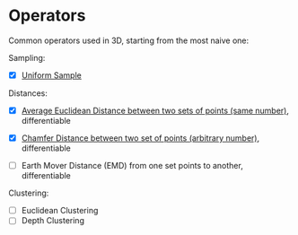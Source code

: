# Operators

Common operators used in 3D, starting from the most naive one:

Sampling:
- [X] [Uniform Sample](uniform_sample.cu)

Distances:

- [x] [Average Euclidean Distance between two sets of points (same number)](euclidean_distance.cu), differentiable
- [X] [Chamfer Distance between two set of points (arbitrary number)](chamfer_distance.cu), differentiable
- [ ] Earth Mover Distance (EMD) from one set points to another, differentiable


Clustering:

- [ ] Euclidean Clustering
- [ ] Depth Clustering
